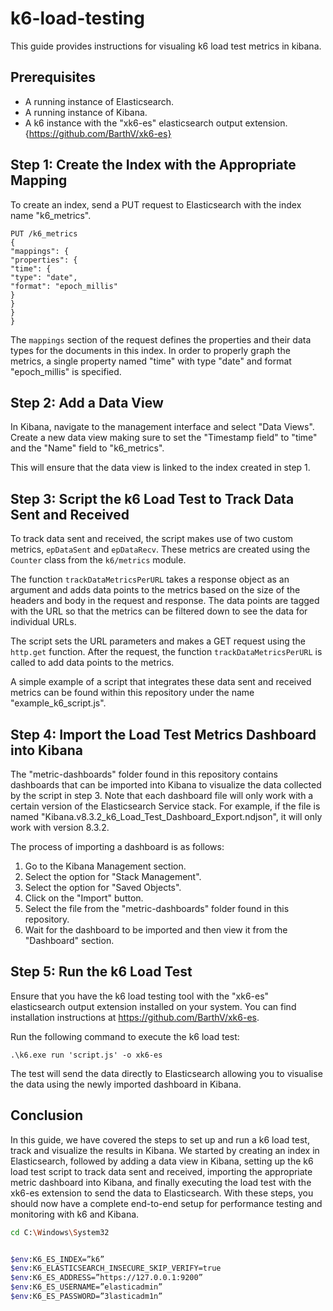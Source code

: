 # k6-load-testing

This guide provides instructions for visualing k6 load test metrics in kibana.

## Prerequisites

- A running instance of Elasticsearch.
- A running instance of Kibana.
- A k6 instance with the "xk6-es" elasticsearch output extension.
{https://github.com/BarthV/xk6-es}


## Step 1: Create the Index with the Appropriate Mapping
To create an index, send a PUT request to Elasticsearch with the index name "k6_metrics".

```
PUT /k6_metrics
{
"mappings": {
"properties": {
"time": {
"type": "date",
"format": "epoch_millis"
}
}
}
}
```

The `mappings` section of the request defines the properties and their data types for the documents in this index. In order to properly graph the metrics, a single property named "time" with type "date" and format "epoch_millis" is specified.


## Step 2: Add a Data View
In Kibana, navigate to the management interface and select "Data Views". 
Create a new data view making sure to set the "Timestamp field" to "time" and the "Name" field to "k6_metrics". 

This will ensure that the data view is linked to the index created in step 1.


## Step 3: Script the k6 Load Test to Track Data Sent and Received
To track data sent and received, the script makes use of two custom metrics, `epDataSent` and `epDataRecv`. These metrics are created using the `Counter` class from the `k6/metrics` module.

The function `trackDataMetricsPerURL` takes a response object as an argument and adds data points to the metrics based on the size of the headers and body in the request and response. The data points are tagged with the URL so that the metrics can be filtered down to see the data for individual URLs.

The script sets the URL parameters and makes a GET request using the `http.get` function. After the request, the function `trackDataMetricsPerURL` is called to add data points to the metrics.

A simple example of a script that integrates these data sent and received metrics can be found within this repository under the name "example_k6_script.js".


## Step 4: Import the Load Test Metrics Dashboard into Kibana
The "metric-dashboards" folder found in this repository contains dashboards that can be imported into Kibana to visualize the data collected by the script in step 3. Note that each dashboard file will only work with a certain version of the Elasticsearch Service stack. For example, if the file is named "Kibana.v8.3.2_k6_Load_Test_Dashboard_Export.ndjson", it will only work with version 8.3.2.

The process of importing a dashboard is as follows:

1. Go to the Kibana Management section.
2. Select the option for "Stack Management".
3. Select the option for "Saved Objects".
4. Click on the "Import" button.
5. Select the file from the "metric-dashboards" folder found in this repository.
6. Wait for the dashboard to be imported and then view it from the "Dashboard" section.

## Step 5: Run the k6 Load Test
Ensure that you have the k6 load testing tool with the "xk6-es" elasticsearch output extension installed on your system. You can find installation instructions at https://github.com/BarthV/xk6-es.

Run the following command to execute the k6 load test:

```
.\k6.exe run 'script.js' -o xk6-es 
```

The test will send the data directly to Elasticsearch allowing you to visualise the data using the newly imported dashboard in Kibana.


## Conclusion
In this guide, we have covered the steps to set up and run a k6 load test, track and visualize the results in Kibana. We started by creating an index in Elasticsearch, followed by adding a data view in Kibana, setting up the k6 load test script to track data sent and received, importing the appropriate metric dashboard into Kibana, and finally executing the load test with the xk6-es extension to send the data to Elasticsearch. With these steps, you should now have a complete end-to-end setup for performance testing and monitoring with k6 and Kibana.


```bash
cd C:\Windows\System32


$env:K6_ES_INDEX=”k6”
$env:K6_ELASTICSEARCH_INSECURE_SKIP_VERIFY=true
$env:K6_ES_ADDRESS=”https://127.0.0.1:9200”
$env:K6_ES_USERNAME=”elasticadmin”
$env:K6_ES_PASSWORD=”3lasticadm1n”
```